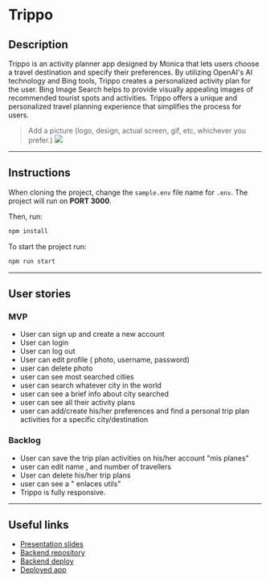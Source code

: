 # Trippo

## Description

Trippo is an activity planner app designed by Monica that lets users choose a travel destination and specify their preferences. By utilizing OpenAI's AI technology and Bing tools, Trippo creates a personalized activity plan for the user. Bing Image Search helps to provide visually appealing images of recommended tourist spots and activities. Trippo offers a unique and personalized travel planning experience that simplifies the process for users.


> Add a picture (logo, design, actual screen, gif, etc, whichever you prefer.)
![](picture.png)

---
## Instructions

When cloning the project, change the <code>sample.env</code> file name for <code>.env</code>. The project will run on **PORT 3000**.

Then, run:
```bash
npm install
```

To start the project run:
```bash
npm run start
```

---
## User stories 

### MVP

- User can sign up and create a new account
- User can login
- User can log out
- User can edit profile ( photo, username, password)
- user can delete photo
- user can see most searched cities
- user can search whatever city in the world 
- user can see a brief info about city searched 
- user can see all their activity plans
- user can add/create his/her preferences and find a personal trip plan activities for a specific city/destination

### Backlog

- User can save the trip plan activities  on his/her account "mis planes"
- user can edit name , and number of travellers 
- User can delete his/her trip plans
- user can see a " enlaces utils"
- Trippo is fully responsive.
---

## Useful links

- [Presentation slides]()
- [Backend repository]()
- [Backend deploy]()
- [Deployed app](https://trippo.netlify.app/)


